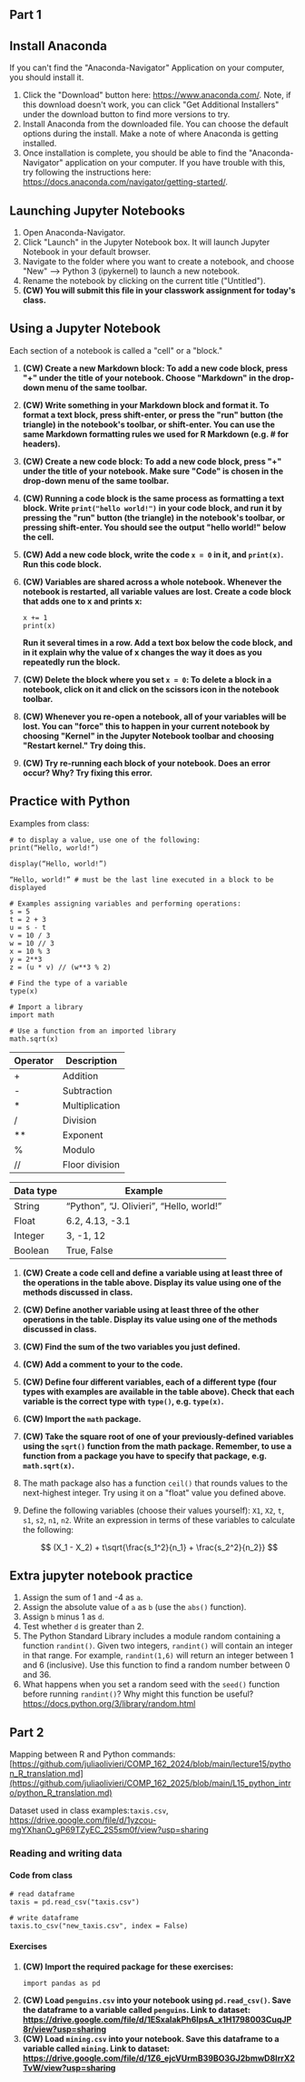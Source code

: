 ## Part 1

## Install Anaconda

If you can't find the "Anaconda-Navigator" Application on your computer, you should install it. 

1. Click the "Download" button here: https://www.anaconda.com/. Note, if this download doesn't work, you can click "Get Additional Installers" under the download button to find more versions to try.
2. Install Anaconda from the downloaded file. You can choose the default options during the install. Make a note of where Anaconda is getting installed.
3. Once installation is complete, you should be able to find the "Anaconda-Navigator" application on your computer. If you have trouble with this, try following the instructions here: https://docs.anaconda.com/navigator/getting-started/.

## Launching Jupyter Notebooks

1. Open Anaconda-Navigator.
1. Click "Launch" in the Jupyter Notebook box. It will launch Jupyter Notebook in your default browser.
1. Navigate to the folder where you want to create a notebook, and choose "New" --> Python 3 (ipykernel) to launch a new notebook.
1. Rename the notebook by clicking on the current title ("Untitled").
1. **(CW) You will submit this file in your classwork assignment for today's class.**

## Using a Jupyter Notebook

Each section of a notebook is called a "cell" or a "block."
1. **(CW) Create a new Markdown block: To add a new code block, press "+" under the title of your notebook. Choose "Markdown" in the drop-down menu of the same toolbar.**
1. **(CW) Write something in your Markdown block and format it. To format a text block, press shift-enter, or press the "run" button (the triangle) in the notebook's toolbar, or shift-enter. You can use the same Markdown formatting rules we used for R Markdown (e.g. # for headers).**
1. **(CW) Create a new code block: To add a new code block, press "+" under the title of your notebook. Make sure "Code" is chosen in the drop-down menu of the same toolbar.**
1. **(CW) Running a code block is the same process as formatting a text block. Write `print("hello world!")` in your code block, and run it by pressing the "run" button (the triangle) in the notebook's toolbar, or pressing shift-enter. You should see the output "hello world!" below the cell.**
1. **(CW) Add a new code block, write the code `x = 0` in it, and `print(x)`. Run this code block.**
1. **(CW) Variables are shared across a whole notebook. Whenever the notebook is restarted, all variable values are lost. Create a code block that adds one to x and prints x:** 
   ```
   x += 1
   print(x)
   ```

   **Run it several times in a row. Add a text box below the code block, and in it explain why the value of x changes the way it does as you repeatedly run the block.**    
1. **(CW) Delete the block where you set `x = 0`: To delete a block in a notebook, click on it and click on the scissors icon in the notebook toolbar.**
1. **(CW) Whenever you re-open a notebook, all of your variables will be lost. You can "force" this to happen in your current notebook by choosing "Kernel" in the Jupyter Notebook toolbar and choosing "Restart kernel." Try doing this.**
1. **(CW) Try re-running each block of your notebook. Does an error occur? Why? Try fixing this error.**

## Practice with Python

Examples from class:
```
# to display a value, use one of the following:
print(“Hello, world!”)

display(“Hello, world!”)

“Hello, world!” # must be the last line executed in a block to be displayed

# Examples assigning variables and performing operations:
s = 5
t = 2 + 3
u = s - t
v = 10 / 3
w = 10 // 3
x = 10 % 3
y = 2**3
z = (u * v) // (w**3 % 2)

# Find the type of a variable
type(x)

# Import a library
import math

# Use a function from an imported library
math.sqrt(x)
```

| Operator | Description |
-- | --
| + | Addition |
| - | Subtraction |
| * | Multiplication |
| / | Division |
| ** | Exponent |
| % | Modulo |
| // | Floor division |

| Data type | Example |
-- | -- 
| String | “Python”, “J. Olivieri”, “Hello, world!” |
| Float | 6.2, 4.13, -3.1 |
| Integer | 3, -1, 12 |
| Boolean | True, False |

1. **(CW) Create a code cell and define a variable using at least three of the operations in the table above. Display its value using one of the methods discussed in class.**
1. **(CW) Define another variable using at least three of the other operations in the table. Display its value using one of the methods discussed in class.**
1. **(CW) Find the sum of the two variables you just defined.**
1. **(CW) Add a comment to your to the code.**
1. **(CW) Define four different variables, each of a different type (four types with examples are available in the table above). Check that each variable is the correct type with `type()`, e.g. `type(x)`.**
1. **(CW) Import the `math` package.** 
1. **(CW) Take the square root of one of your previously-defined variables using the `sqrt()` function from the math package. Remember, to use a function from a package you have to specify that package, e.g. `math.sqrt(x)`.**
1. The math package also has a function `ceil()` that rounds values to the next-highest integer. Try using it on a "float" value you defined above.
1. Define the following variables (choose their values yourself): `X1`, `X2`, `t`, `s1`, `s2`, `n1`, `n2`. Write an expression in terms of these variables to calculate the following:
   
   $$ (X_1 - X_2) + t\sqrt{\frac{s_1^2}{n_1} + \frac{s_2^2}{n_2}} $$

## Extra jupyter notebook practice
1. Assign the sum of 1 and -4 as `a`.
1. Assign the absolute value of `a` as `b` (use the `abs()` function).
1. Assign `b` minus 1 as `d`.
1. Test whether `d` is greater than 2. 
1. The Python Standard Library includes a module random containing a function `randint()`. Given two integers, `randint()` will contain an integer in that range. For example, `randint(1,6)` will return an integer between 1 and 6 (inclusive). Use this function to find a random number between 0 and 36.
1. What happens when you set a random seed with the `seed()` function before running `randint()`? Why might this function be useful? https://docs.python.org/3/library/random.html

## Part 2

Mapping between R and Python commands: [https://github.com/juliaolivieri/COMP_162_2024/blob/main/lecture15/python_R_translation.md](https://github.com/juliaolivieri/COMP_162_2025/blob/main/L15_python_intro/python_R_translation.md)

Dataset used in class examples:`taxis.csv`, https://drive.google.com/file/d/1yzcou-mgYXhanO_gP69TZyEC_2S5sm0f/view?usp=sharing



### Reading and writing data

#### Code from class

```
# read dataframe
taxis = pd.read_csv("taxis.csv")

# write dataframe
taxis.to_csv("new_taxis.csv", index = False)
```

#### Exercises

1. **(CW) Import the required package for these exercises:**
   ```
   import pandas as pd
   ```
1. **(CW) Load `penguins.csv` into your notebook using `pd.read_csv()`. Save the dataframe to a variable called `penguins`. Link to dataset: https://drive.google.com/file/d/1ESxaIakPh6IpsA_x1H1798003CuqJP8r/view?usp=sharing**
2. **(CW) Load `mining.csv` into your notebook. Save this dataframe to a variable called `mining`. Link to dataset: https://drive.google.com/file/d/1Z6_ejcVUrmB39BO3GJ2bmwD8lrrX2TvW/view?usp=sharing**
